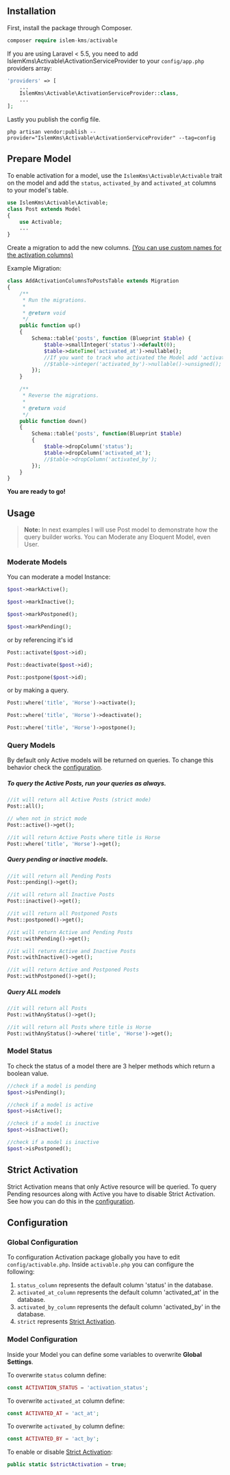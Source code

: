 ## Installation

First, install the package through Composer.

```php
composer require islem-kms/activable
```

If you are using Laravel < 5.5, you need to add IslemKms\Activable\ActivationServiceProvider to your `config/app.php` providers array:

```php
'providers' => [
    ...
    IslemKms\Activable\ActivationServiceProvider::class,
    ...
];
```

Lastly you publish the config file.

```
php artisan vendor:publish --provider="IslemKms\Activable\ActivationServiceProvider" --tag=config
```

## Prepare Model

To enable activation for a model, use the `IslemKms\Activable\Activable` trait on the model and add the `status`, `activated_by` and `activated_at` columns to your model's table.

```php
use IslemKms\Activable\Activable;
class Post extends Model
{
    use Activable;
    ...
}
```

Create a migration to add the new columns. [(You can use custom names for the activation columns)](#configuration)

Example Migration:

```php
class AddActivationColumnsToPostsTable extends Migration
{
    /**
     * Run the migrations.
     *
     * @return void
     */
    public function up()
    {
        Schema::table('posts', function (Blueprint $table) {
            $table->smallInteger('status')->default(0);
            $table->dateTime('activated_at')->nullable();
            //If you want to track who activated the Model add 'activated_by' too.
            //$table->integer('activated_by')->nullable()->unsigned();
        });
    }

    /**
     * Reverse the migrations.
     *
     * @return void
     */
    public function down()
    {
        Schema::table('posts', function(Blueprint $table)
        {
            $table->dropColumn('status');
            $table->dropColumn('activated_at');
            //$table->dropColumn('activated_by');
        });
    }
}
```

**You are ready to go!**

## Usage

> **Note:** In next examples I will use Post model to demonstrate how the query builder works. You can Moderate any Eloquent Model, even User.

### Moderate Models

You can moderate a model Instance:

```php
$post->markActive();

$post->markInactive();

$post->markPostponed();

$post->markPending();
```

or by referencing it's id

```php
Post::activate($post->id);

Post::deactivate($post->id);

Post::postpone($post->id);
```

or by making a query.

```php
Post::where('title', 'Horse')->activate();

Post::where('title', 'Horse')->deactivate();

Post::where('title', 'Horse')->postpone();
```

### Query Models

By default only Active models will be returned on queries. To change this behavior check the [configuration](#configuration).

##### To query the Active Posts, run your queries as always.

```php
//it will return all Active Posts (strict mode)
Post::all();

// when not in strict mode
Post::active()->get();

//it will return Active Posts where title is Horse
Post::where('title', 'Horse')->get();

```

##### Query pending or inactive models.

```php
//it will return all Pending Posts
Post::pending()->get();

//it will return all Inactive Posts
Post::inactive()->get();

//it will return all Postponed Posts
Post::postponed()->get();

//it will return Active and Pending Posts
Post::withPending()->get();

//it will return Active and Inactive Posts
Post::withInactive()->get();

//it will return Active and Postponed Posts
Post::withPostponed()->get();
```

##### Query ALL models

```php
//it will return all Posts
Post::withAnyStatus()->get();

//it will return all Posts where title is Horse
Post::withAnyStatus()->where('title', 'Horse')->get();
```

### Model Status

To check the status of a model there are 3 helper methods which return a boolean value.

```php
//check if a model is pending
$post->isPending();

//check if a model is active
$post->isActive();

//check if a model is inactive
$post->isInactive();

//check if a model is inactive
$post->isPostponed();
```

## Strict Activation

Strict Activation means that only Active resource will be queried. To query Pending resources along with Active you have to disable Strict Activation. See how you can do this in the [configuration](#configuration).

## Configuration

### Global Configuration

To configuration Activation package globally you have to edit `config/activable.php`.
Inside `activable.php` you can configure the following:

1. `status_column` represents the default column 'status' in the database.
2. `activated_at_column` represents the default column 'activated_at' in the database.
3. `activated_by_column` represents the default column 'activated_by' in the database.
4. `strict` represents [Strict Activation](#strict-activation).

### Model Configuration

Inside your Model you can define some variables to overwrite **Global Settings**.

To overwrite `status` column define:

```php
const ACTIVATION_STATUS = 'activation_status';
```

To overwrite `activated_at` column define:

```php
const ACTIVATED_AT = 'act_at';
```

To overwrite `activated_by` column define:

```php
const ACTIVATED_BY = 'act_by';
```

To enable or disable [Strict Activation](#strict-activation):

```php
public static $strictActivation = true;
```
